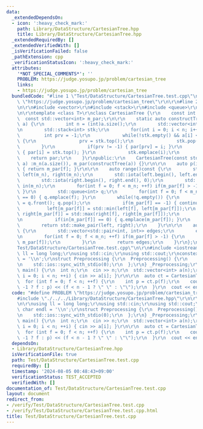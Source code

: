 ```yaml
---
data:
  _extendedDependsOn:
  - icon: ':heavy_check_mark:'
    path: Library/DataStructure/CartesianTree.hpp
    title: Library/DataStructure/CartesianTree.hpp
  _extendedRequiredBy: []
  _extendedVerifiedWith: []
  _isVerificationFailed: false
  _pathExtension: cpp
  _verificationStatusIcon: ':heavy_check_mark:'
  attributes:
    '*NOT_SPECIAL_COMMENTS*': ''
    PROBLEM: https://judge.yosupo.jp/problem/cartesian_tree
    links:
    - https://judge.yosupo.jp/problem/cartesian_tree
  bundledCode: "#line 1 \"Test/DataStructure/CartesianTree.test.cpp\"\n#define PROBLEM\
    \ \"https://judge.yosupo.jp/problem/cartesian_tree\"\r\n\r\n#line 2 \"Library/DataStructure/CartesianTree.hpp\"\
    \n\r\n#include <vector>\r\n#include <stack>\r\n#include <queue>\r\n#include <numeric>\r\
    \n\r\ntemplate <class T>\r\nclass CartesianTree {\r\n    const int m_n;\r\n  \
    \  const std::vector<int> m_par;\r\n\r\n    static auto constructTree(const std::vector<T>&\
    \ a) {\r\n        int n = (int)a.size();\r\n        std::vector<int> par(n, -1);\r\
    \n        std::stack<int> stk;\r\n        for(int i = 0; i < n; i++) {\r\n   \
    \         int prv = -1;\r\n            while(!stk.empty() && a[i] < a[stk.top()])\
    \ {\r\n                prv = stk.top();\r\n                stk.pop();\r\n    \
    \        }\r\n            if(prv != -1) { par[prv] = i; }\r\n            if(!stk.empty())\
    \ { par[i] = stk.top(); }\r\n            stk.emplace(i);\r\n        }\r\n    \
    \    return par;\r\n    }\r\npublic:\r\n    CartesianTree(const std::vector<T>&\
    \ a) :m_n(a.size()), m_par(constructTree(a)) {}\r\n\r\n    auto p(int f)const\
    \ { return m_par[f]; }\r\n\r\n    auto range()const {\r\n        std::vector<int>\
    \ left(m_n), right(m_n);\r\n        std::iota(left.begin(), left.end(), 0);\r\n\
    \        std::iota(right.begin(), right.end(), 0);\r\n        std::vector<int>\
    \ in(m_n);\r\n        for(int f = 0; f < m_n; ++f) if(m_par[f] > -1) { ++in[m_par[f]];\
    \ }\r\n        std::queue<int> q;\r\n        for(int f = 0; f < m_n; ++f) if(in[f]\
    \ == 0) { q.emplace(f); }\r\n        while(!q.empty()) {\r\n            auto f\
    \ = q.front(); q.pop();\r\n            if(m_par[f] == -1) { continue; }\r\n  \
    \          left[m_par[f]] = std::min(left[f], left[m_par[f]]);\r\n           \
    \ right[m_par[f]] = std::max(right[f], right[m_par[f]]);\r\n            --in[m_par[f]];\r\
    \n            if(in[m_par[f]] == 0) { q.emplace(m_par[f]); }\r\n        }\r\n\
    \        return std::make_pair(left, right);\r\n    }\r\n\r\n    auto getEdges()const\
    \ {\r\n        std::vector<std::pair<int, int>> edges;\r\n        edges.reserve(m_n);\r\
    \n        for(int f = 0; f < m_n; ++f) if(m_par[f] > -1) {\r\n            edges.emplace_back(f,\
    \ m_par[f]);\r\n        }\r\n        return edges;\r\n    }\r\n};\n#line 4 \"\
    Test/DataStructure/CartesianTree.test.cpp\"\n\r\n#include <iostream>\r\n\r\nusing\
    \ ll = long long;\r\nusing std::cin;\r\nusing std::cout;\r\nconstexpr char endl\
    \ = '\\n';\r\nstruct Preprocessing {\r\n  Preprocessing() {\r\n    std::cin.tie(0);\r\
    \n    std::ios::sync_with_stdio(0);\r\n  };\r\n} _Preprocessing;\r\n\r\nsigned\
    \ main() {\r\n  int n;\r\n  cin >> n;\r\n  std::vector<int> a(n);\r\n  for (int\
    \ i = 0; i < n; ++i) { cin >> a[i]; }\r\n\r\n  auto ct = CartesianTree(a);\r\n\
    \  for (int f = 0; f < n; ++f) {\r\n    int p = ct.p(f);\r\n    cout << (p ==\
    \ -1 ? f : p) << (f < n - 1 ? \" \" : \"\");\r\n  }\r\n  cout << endl;\r\n}\n"
  code: "#define PROBLEM \"https://judge.yosupo.jp/problem/cartesian_tree\"\r\n\r\n\
    #include \"./../../Library/DataStructure/CartesianTree.hpp\"\r\n\r\n#include <iostream>\r\
    \n\r\nusing ll = long long;\r\nusing std::cin;\r\nusing std::cout;\r\nconstexpr\
    \ char endl = '\\n';\r\nstruct Preprocessing {\r\n  Preprocessing() {\r\n    std::cin.tie(0);\r\
    \n    std::ios::sync_with_stdio(0);\r\n  };\r\n} _Preprocessing;\r\n\r\nsigned\
    \ main() {\r\n  int n;\r\n  cin >> n;\r\n  std::vector<int> a(n);\r\n  for (int\
    \ i = 0; i < n; ++i) { cin >> a[i]; }\r\n\r\n  auto ct = CartesianTree(a);\r\n\
    \  for (int f = 0; f < n; ++f) {\r\n    int p = ct.p(f);\r\n    cout << (p ==\
    \ -1 ? f : p) << (f < n - 1 ? \" \" : \"\");\r\n  }\r\n  cout << endl;\r\n}"
  dependsOn:
  - Library/DataStructure/CartesianTree.hpp
  isVerificationFile: true
  path: Test/DataStructure/CartesianTree.test.cpp
  requiredBy: []
  timestamp: '2024-08-05 00:48:43+09:00'
  verificationStatus: TEST_ACCEPTED
  verifiedWith: []
documentation_of: Test/DataStructure/CartesianTree.test.cpp
layout: document
redirect_from:
- /verify/Test/DataStructure/CartesianTree.test.cpp
- /verify/Test/DataStructure/CartesianTree.test.cpp.html
title: Test/DataStructure/CartesianTree.test.cpp
---
```

